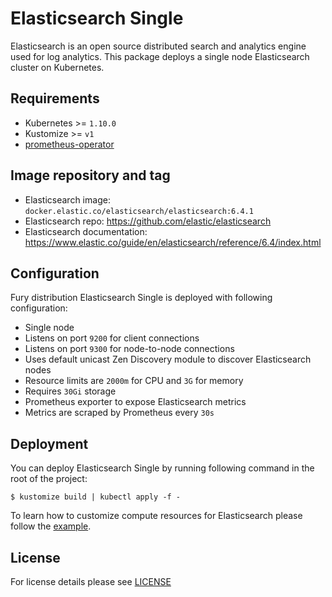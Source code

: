 # Elasticsearch Single

Elasticsearch is an open source distributed search and analytics engine used for
log analytics. This package deploys a single node Elasticsearch cluster on
Kubernetes.

## Requirements

- Kubernetes >= `1.10.0`
- Kustomize >= `v1`
- [prometheus-operator](https://github.com/sighup-io/fury-kubernetes-monitoring/tree/master/katalog/prometheus-operator)


## Image repository and tag

* Elasticsearch image: `docker.elastic.co/elasticsearch/elasticsearch:6.4.1`
* Elasticsearch repo: https://github.com/elastic/elasticsearch
* Elasticsearch documentation: https://www.elastic.co/guide/en/elasticsearch/reference/6.4/index.html


## Configuration

Fury distribution Elasticsearch Single is deployed with following configuration:

- Single node
- Listens on port `9200` for client connections
- Listens on port `9300` for node-to-node connections
- Uses default unicast Zen Discovery module to discover Elasticsearch nodes
- Resource limits are `2000m` for CPU and `3G` for memory
- Requires `30Gi` storage
- Prometheus exporter to expose Elasticsearch metrics
- Metrics are scraped by Prometheus every `30s`


## Deployment

You can deploy Elasticsearch Single by running following command in the root of
the project:

```shell
$ kustomize build | kubectl apply -f -
```

To learn how to customize compute resources for Elasticsearch please follow the
[example](../../examples/elasticsearch-resources).


## License

For license details please see [LICENSE](https://sighup.io/fury/license)
